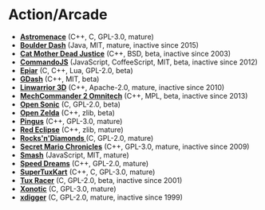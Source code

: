 # Action/Arcade

[comment]: # (start of autogenerated content, do not edit)
- **[Astromenace](astromenace.md)** (C++, C, GPL-3.0, mature)
- **[Boulder Dash](boulder_dash.md)** (Java, MIT, mature, inactive since 2015)
- **[Cat Mother Dead Justice](catmother.md)** (C++, BSD, beta, inactive since 2003)
- **[CommandoJS](commando_js.md)** (JavaScript, CoffeeScript, MIT, beta, inactive since 2012)
- **[Epiar](epiar.md)** (C, C++, Lua, GPL-2.0, beta)
- **[GDash](gdash.md)** (C++, MIT, beta)
- **[Linwarrior 3D](linwarrior.md)** (C++, Apache-2.0, mature, inactive since 2010)
- **[MechCommander 2 Omnitech](mechcommander2_omnitech.md)** (C++, MPL, beta, inactive since 2013)
- **[Open Sonic](open_sonic.md)** (C, GPL-2.0, beta)
- **[Open Zelda](open_zelda.md)** (C++, zlib, beta)
- **[Pingus](pingus.md)** (C++, GPL-3.0, mature)
- **[Red Eclipse](red_eclipse.md)** (C++, zlib, mature)
- **[Rocks'n'Diamonds ](rocks_and_diamonds.md)** (C, GPL-2.0, mature)
- **[Secret Mario Chronicles](secret_mario_chronicles.md)** (C++, GPL-3.0, mature, inactive since 2009)
- **[Smash](smash.md)** (JavaScript, MIT, mature)
- **[Speed Dreams](speed_dreams.md)** (C++, GPL-2.0, mature)
- **[SuperTuxKart](super_tux_kart.md)** (C++, C, GPL-3.0, mature)
- **[Tux Racer](tuxracer.md)** (C, GPL-2.0, beta, inactive since 2001)
- **[Xonotic](xonotic.md)** (C, GPL-3.0, mature)
- **[xdigger](xdigger.md)** (C, GPL-2.0, mature, inactive since 1999)

[comment]: # (end of autogenerated content)